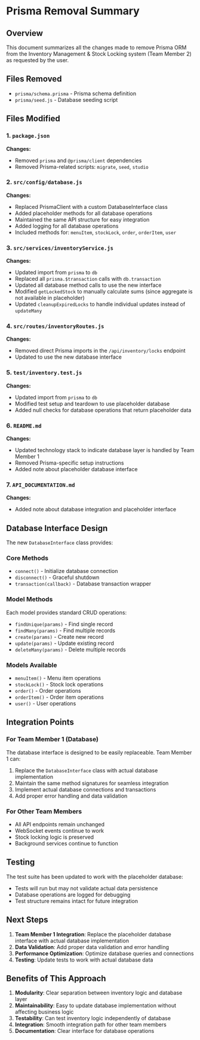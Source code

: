 # Prisma Removal Summary

## Overview

This document summarizes all the changes made to remove Prisma ORM from the Inventory Management & Stock Locking system (Team Member 2) as requested by the user.

## Files Removed

- `prisma/schema.prisma` - Prisma schema definition
- `prisma/seed.js` - Database seeding script

## Files Modified

### 1. `package.json`

**Changes:**

- Removed `prisma` and `@prisma/client` dependencies
- Removed Prisma-related scripts: `migrate`, `seed`, `studio`

### 2. `src/config/database.js`

**Changes:**

- Replaced PrismaClient with a custom DatabaseInterface class
- Added placeholder methods for all database operations
- Maintained the same API structure for easy integration
- Added logging for all database operations
- Included methods for: `menuItem`, `stockLock`, `order`, `orderItem`, `user`

### 3. `src/services/inventoryService.js`

**Changes:**

- Updated import from `prisma` to `db`
- Replaced all `prisma.$transaction` calls with `db.transaction`
- Updated all database method calls to use the new interface
- Modified `getLockedStock` to manually calculate sums (since aggregate is not available in placeholder)
- Updated `cleanupExpiredLocks` to handle individual updates instead of `updateMany`

### 4. `src/routes/inventoryRoutes.js`

**Changes:**

- Removed direct Prisma imports in the `/api/inventory/locks` endpoint
- Updated to use the new database interface

### 5. `test/inventory.test.js`

**Changes:**

- Updated import from `prisma` to `db`
- Modified test setup and teardown to use placeholder database
- Added null checks for database operations that return placeholder data

### 6. `README.md`

**Changes:**

- Updated technology stack to indicate database layer is handled by Team Member 1
- Removed Prisma-specific setup instructions
- Added note about placeholder database interface

### 7. `API_DOCUMENTATION.md`

**Changes:**

- Added note about database integration and placeholder interface

## Database Interface Design

The new `DatabaseInterface` class provides:

### Core Methods

- `connect()` - Initialize database connection
- `disconnect()` - Graceful shutdown
- `transaction(callback)` - Database transaction wrapper

### Model Methods

Each model provides standard CRUD operations:

- `findUnique(params)` - Find single record
- `findMany(params)` - Find multiple records
- `create(params)` - Create new record
- `update(params)` - Update existing record
- `deleteMany(params)` - Delete multiple records

### Models Available

- `menuItem()` - Menu item operations
- `stockLock()` - Stock lock operations
- `order()` - Order operations
- `orderItem()` - Order item operations
- `user()` - User operations

## Integration Points

### For Team Member 1 (Database)

The database interface is designed to be easily replaceable. Team Member 1 can:

1. Replace the `DatabaseInterface` class with actual database implementation
2. Maintain the same method signatures for seamless integration
3. Implement actual database connections and transactions
4. Add proper error handling and data validation

### For Other Team Members

- All API endpoints remain unchanged
- WebSocket events continue to work
- Stock locking logic is preserved
- Background services continue to function

## Testing

The test suite has been updated to work with the placeholder database:

- Tests will run but may not validate actual data persistence
- Database operations are logged for debugging
- Test structure remains intact for future integration

## Next Steps

1. **Team Member 1 Integration**: Replace the placeholder database interface with actual database implementation
2. **Data Validation**: Add proper data validation and error handling
3. **Performance Optimization**: Optimize database queries and connections
4. **Testing**: Update tests to work with actual database data

## Benefits of This Approach

1. **Modularity**: Clear separation between inventory logic and database layer
2. **Maintainability**: Easy to update database implementation without affecting business logic
3. **Testability**: Can test inventory logic independently of database
4. **Integration**: Smooth integration path for other team members
5. **Documentation**: Clear interface for database operations
